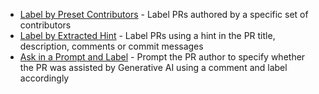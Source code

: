* [Label by Preset Contributors](genai/label-by-contributors/README.md) - Label PRs authored by a specific set of contributors
* [Label by Extracted Hint](genai/label-by-hint/README.md) - Label PRs using a hint in the PR title, description, comments or commit messages
* [Ask in a Prompt and Label](genai/prompt-and-label/README.md) - Prompt the PR author to specify whether the PR was assisted by Generative AI using a comment and label accordingly